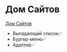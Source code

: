 # Дом Сайтов

[Дом Сайтов](https://kosatos.github.io/dom-saitov/)

- Выпадающий список✅
- Бургер-меню✅
- Адаптив✅
